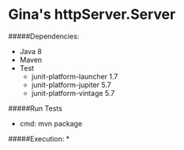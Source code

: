 # Gina's httpServer.Server

#####Dependencies:
* Java 8  
* Maven
* Test
    * junit-platform-launcher 1.7
    * junit-platform-jupiter 5.7
    * junit-platform-vintage 5.7

#####Run Tests
* cmd: mvn package
    
#####Execution:
* 




